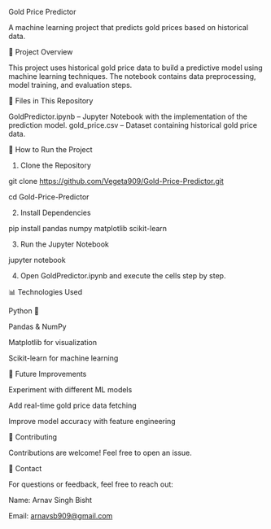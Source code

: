 Gold Price Predictor

A machine learning project that predicts gold prices based on historical data.

📌 Project Overview

This project uses historical gold price data to build a predictive model using machine learning techniques. The notebook contains data preprocessing, model training, and evaluation steps.

📂 Files in This Repository

GoldPredictor.ipynb – Jupyter Notebook with the implementation of the prediction model. 
gold_price.csv – Dataset containing historical gold price data. 

🚀 How to Run the Project

1. Clone the Repository

git clone https://github.com/Vegeta909/Gold-Price-Predictor.git

cd Gold-Price-Predictor

2. Install Dependencies

pip install pandas numpy matplotlib scikit-learn

3. Run the Jupyter Notebook

jupyter notebook

4. Open GoldPredictor.ipynb and execute the cells step by step.

📊 Technologies Used

Python 🐍 

Pandas & NumPy 

Matplotlib for visualization 

Scikit-learn for machine learning 

📝 Future Improvements

Experiment with different ML models 

Add real-time gold price data fetching 

Improve model accuracy with feature engineering 

🤝 Contributing

Contributions are welcome! Feel free to open an issue.

📩 Contact

For questions or feedback, feel free to reach out:

Name: Arnav Singh Bisht

Email: arnavsb909@gmail.com
